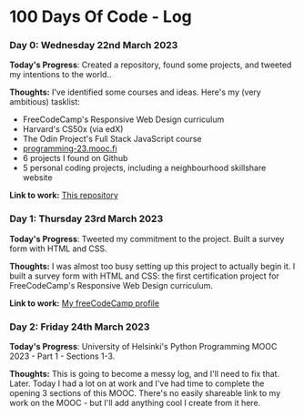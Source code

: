 # 100 Days Of Code - Log

### Day 0: Wednesday 22nd March 2023

**Today's Progress**: Created a repository, found some projects, and tweeted my intentions to the world..

**Thoughts:** I've identified some courses and ideas. Here's my (very ambitious) tasklist:
- FreeCodeCamp's Responsive Web Design curriculum
- Harvard's CS50x (via edX)
- The Odin Project's Full Stack JavaScript course
- [programming-23.mooc.fi](https://programming-23.mooc.fi)
- 6 projects I found on Github
- 5 personal coding projects, including a neighbourhood skillshare website

**Link to work:** [This repository](https://github.com/alaphilip/Next-100-Days-of-Code)

### Day 1: Thursday 23rd March 2023

**Today's Progress**: Tweeted my commitment to the project. Built a survey form with HTML and CSS.

**Thoughts:** I was almost too busy setting up this project to actually begin it.
I built a survey form with HTML and CSS: the first certification project for FreeCodeCamp's Responsive Web Design curriculum.

**Link to work:** [My freeCodeCamp profile](https://www.freecodecamp.org/alaphilip)

### Day 2: Friday 24th March 2023

**Today's Progress**: University of Helsinki's Python Programming MOOC 2023 - Part 1 - Sections 1-3.

**Thoughts:** This is going to become a messy log, and I'll need to fix that.
Later.
Today I had a lot on at work and I've had time to complete the opening 3 sections of this MOOC.
There's no easily shareable link to my work on the MOOC - but I'll add anything cool I create from it here.
